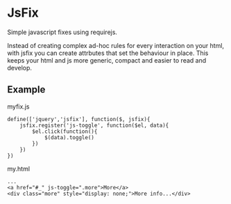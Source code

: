 # JsFix

Simple javascript fixes using requirejs.

Instead of creating complex ad-hoc rules for every interaction on your html, with jsfix you can
create attrbutes that set the behaviour in place. This keeps your html and js more generic,
compact and easier to read and develop.

## Example


myfix.js

	define(['jquery','jsfix'], function($, jsfix){
		jsfix.register('js-toggle', function($el, data){
			$el.click(function(){
				$(data).toggle()
			})
		})
	})

my.html

	...
	<a href="#_" js-toggle=".more">More</a>
	<div class="more" style="display: none;">More info...</div>

